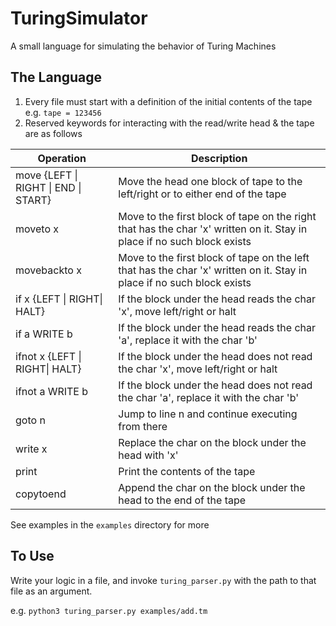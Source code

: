 # TuringSimulator
A small language for simulating the behavior of Turing Machines

## The Language
1. Every file must start with a definition of the initial contents of the tape e.g. ```tape = 123456```
2. Reserved keywords for interacting with the read/write head & the tape are as follows

| Operation | Description |
| --- | --- |
| move {LEFT \| RIGHT \| END \| START}| Move the head one block of tape to the left/right or to either end of the tape|
| moveto x | Move to the first block of tape on the right that has the char 'x' written on it. Stay in place if no such block exists|
| movebackto x | Move to the first block of tape on the left that has the char 'x' written on it. Stay in place if no such block exists|
| if x {LEFT \| RIGHT\| HALT} | If the block under the head reads the char 'x', move left/right or halt|
| if a WRITE b| If the block under the head reads the char 'a', replace it with the char 'b'|
| ifnot x {LEFT \| RIGHT\| HALT} | If the block under the head does not read the char 'x', move left/right or halt|
| ifnot a WRITE b| If the block under the head does not read the char 'a', replace it with the char 'b'|
| goto n | Jump to line n and continue executing from there|
| write x | Replace the char on the block under the head with 'x'|
| print | Print the contents of the tape |
| copytoend | Append the char on the block under the head to the end of the tape |

See examples in the ```examples``` directory for more

## To Use
Write your logic in a file, and invoke ```turing_parser.py``` with the path to that file as an argument. 

e.g. ```python3 turing_parser.py examples/add.tm```
